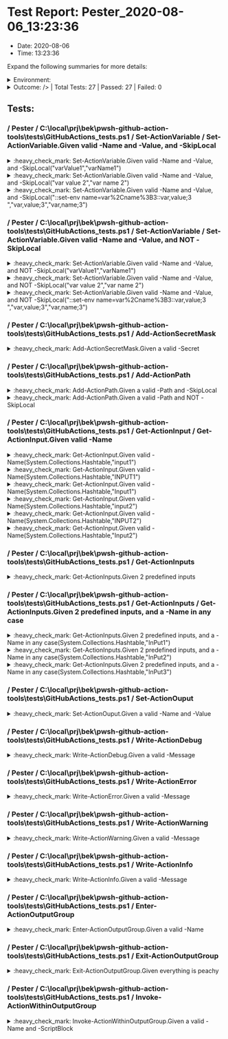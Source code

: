 
# Test Report: Pester_2020-08-06_13:23:36

* Date: 2020-08-06
* Time: 13:23:36

Expand the following summaries for more details:

<details>
    <summary> Environment:
    </summary>

| **Env** | |
|--|--|
| **`user`:**          | `ebekker`
| **`cwd`:**           | `C:\local\prj\bek\pwsh-github-action-tools`
| **`os-version`:**    | `10.0.18363`
| **`user-domain`:**   | `EZSHIELD`
| **`machine-name`:**  | `EZS-001388`
| **`nunit-version`:** | `2.5.8.0`
| **`clr-version`:**   | `Unknown`
| **`platform`:**      | `Microsoft Windows 10 Pro|C:\WINDOWS|\Device\Harddisk0\Partition3`



</details>



<details>
    <summary> Outcome: 
        /> | Total Tests: 27 | Passed: 27 | Failed: 0
    </summary>

| **Counters** | |
|-|-|
| **Total:**        | 27
| **Errors:**       | 0
| **Failures:**     | 0
| **Not-run:**      | 0
| **Inconclusive:** | 0
| **Ignored:**      | 0
| **Skipped:**      | 0
| **Invalid:**      | 0



</details>


## Tests:

        
###  / Pester / C:\local\prj\bek\pwsh-github-action-tools\tests\GitHubActions_tests.ps1 / Set-ActionVariable / Set-ActionVariable.Given valid -Name and -Value, and -SkipLocal

<details>
    <summary>
:heavy_check_mark: Set-ActionVariable.Given valid -Name and -Value, and -SkipLocal("varValue1","varName1")
    </summary>

Given valid -Name and -Value, and -SkipLocal

| | |
|-|-|
| **Parent:**        | ` / Pester / C:\local\prj\bek\pwsh-github-action-tools\tests\GitHubActions_tests.ps1 / Set-ActionVariable / Set-ActionVariable.Given valid -Name and -Value, and -SkipLocal`
| **Name:**          | `Set-ActionVariable.Given valid -Name and -Value, and -SkipLocal("varValue1","varName1")`
| **Outcome:**       | `Success` :heavy_check_mark:
| **Time:**          | `0.1679` seconds

        
</details>
    
    

<details>
    <summary>
:heavy_check_mark: Set-ActionVariable.Given valid -Name and -Value, and -SkipLocal("var value 2","var name 2")
    </summary>

Given valid -Name and -Value, and -SkipLocal

| | |
|-|-|
| **Parent:**        | ` / Pester / C:\local\prj\bek\pwsh-github-action-tools\tests\GitHubActions_tests.ps1 / Set-ActionVariable / Set-ActionVariable.Given valid -Name and -Value, and -SkipLocal`
| **Name:**          | `Set-ActionVariable.Given valid -Name and -Value, and -SkipLocal("var value 2","var name 2")`
| **Outcome:**       | `Success` :heavy_check_mark:
| **Time:**          | `0.0077` seconds

        
</details>
    
    

<details>
    <summary>
:heavy_check_mark: Set-ActionVariable.Given valid -Name and -Value, and -SkipLocal("::set-env name=var%2Cname%3B3::var,value;3
","var,value;3","var,name;3")
    </summary>

Given valid -Name and -Value, and -SkipLocal

| | |
|-|-|
| **Parent:**        | ` / Pester / C:\local\prj\bek\pwsh-github-action-tools\tests\GitHubActions_tests.ps1 / Set-ActionVariable / Set-ActionVariable.Given valid -Name and -Value, and -SkipLocal`
| **Name:**          | `Set-ActionVariable.Given valid -Name and -Value, and -SkipLocal("::set-env name=var%2Cname%3B3::var,value;3
","var,value;3","var,name;3")`
| **Outcome:**       | `Success` :heavy_check_mark:
| **Time:**          | `0.0069` seconds

        
</details>
    
    
###  / Pester / C:\local\prj\bek\pwsh-github-action-tools\tests\GitHubActions_tests.ps1 / Set-ActionVariable / Set-ActionVariable.Given valid -Name and -Value, and NOT -SkipLocal

<details>
    <summary>
:heavy_check_mark: Set-ActionVariable.Given valid -Name and -Value, and NOT -SkipLocal("varValue1","varName1")
    </summary>

Given valid -Name and -Value, and NOT -SkipLocal

| | |
|-|-|
| **Parent:**        | ` / Pester / C:\local\prj\bek\pwsh-github-action-tools\tests\GitHubActions_tests.ps1 / Set-ActionVariable / Set-ActionVariable.Given valid -Name and -Value, and NOT -SkipLocal`
| **Name:**          | `Set-ActionVariable.Given valid -Name and -Value, and NOT -SkipLocal("varValue1","varName1")`
| **Outcome:**       | `Success` :heavy_check_mark:
| **Time:**          | `0.0162` seconds

        
</details>
    
    

<details>
    <summary>
:heavy_check_mark: Set-ActionVariable.Given valid -Name and -Value, and NOT -SkipLocal("var value 2","var name 2")
    </summary>

Given valid -Name and -Value, and NOT -SkipLocal

| | |
|-|-|
| **Parent:**        | ` / Pester / C:\local\prj\bek\pwsh-github-action-tools\tests\GitHubActions_tests.ps1 / Set-ActionVariable / Set-ActionVariable.Given valid -Name and -Value, and NOT -SkipLocal`
| **Name:**          | `Set-ActionVariable.Given valid -Name and -Value, and NOT -SkipLocal("var value 2","var name 2")`
| **Outcome:**       | `Success` :heavy_check_mark:
| **Time:**          | `0.0081` seconds

        
</details>
    
    

<details>
    <summary>
:heavy_check_mark: Set-ActionVariable.Given valid -Name and -Value, and NOT -SkipLocal("::set-env name=var%2Cname%3B3::var,value;3
","var,value;3","var,name;3")
    </summary>

Given valid -Name and -Value, and NOT -SkipLocal

| | |
|-|-|
| **Parent:**        | ` / Pester / C:\local\prj\bek\pwsh-github-action-tools\tests\GitHubActions_tests.ps1 / Set-ActionVariable / Set-ActionVariable.Given valid -Name and -Value, and NOT -SkipLocal`
| **Name:**          | `Set-ActionVariable.Given valid -Name and -Value, and NOT -SkipLocal("::set-env name=var%2Cname%3B3::var,value;3
","var,value;3","var,name;3")`
| **Outcome:**       | `Success` :heavy_check_mark:
| **Time:**          | `0.0153` seconds

        
</details>
    
    
###  / Pester / C:\local\prj\bek\pwsh-github-action-tools\tests\GitHubActions_tests.ps1 / Add-ActionSecretMask

<details>
    <summary>
:heavy_check_mark: Add-ActionSecretMask.Given a valid -Secret
    </summary>

Given a valid -Secret

| | |
|-|-|
| **Parent:**        | ` / Pester / C:\local\prj\bek\pwsh-github-action-tools\tests\GitHubActions_tests.ps1 / Add-ActionSecretMask`
| **Name:**          | `Add-ActionSecretMask.Given a valid -Secret`
| **Outcome:**       | `Success` :heavy_check_mark:
| **Time:**          | `0.007` seconds

        
</details>
    
    
###  / Pester / C:\local\prj\bek\pwsh-github-action-tools\tests\GitHubActions_tests.ps1 / Add-ActionPath

<details>
    <summary>
:heavy_check_mark: Add-ActionPath.Given a valid -Path and -SkipLocal
    </summary>

Given a valid -Path and -SkipLocal

| | |
|-|-|
| **Parent:**        | ` / Pester / C:\local\prj\bek\pwsh-github-action-tools\tests\GitHubActions_tests.ps1 / Add-ActionPath`
| **Name:**          | `Add-ActionPath.Given a valid -Path and -SkipLocal`
| **Outcome:**       | `Success` :heavy_check_mark:
| **Time:**          | `0.0171` seconds

        
</details>
    
    

<details>
    <summary>
:heavy_check_mark: Add-ActionPath.Given a valid -Path and NOT -SkipLocal
    </summary>

Given a valid -Path and NOT -SkipLocal

| | |
|-|-|
| **Parent:**        | ` / Pester / C:\local\prj\bek\pwsh-github-action-tools\tests\GitHubActions_tests.ps1 / Add-ActionPath`
| **Name:**          | `Add-ActionPath.Given a valid -Path and NOT -SkipLocal`
| **Outcome:**       | `Success` :heavy_check_mark:
| **Time:**          | `0.0088` seconds

        
</details>
    
    
###  / Pester / C:\local\prj\bek\pwsh-github-action-tools\tests\GitHubActions_tests.ps1 / Get-ActionInput / Get-ActionInput.Given valid -Name

<details>
    <summary>
:heavy_check_mark: Get-ActionInput.Given valid -Name(System.Collections.Hashtable,"input1")
    </summary>

Given valid -Name

| | |
|-|-|
| **Parent:**        | ` / Pester / C:\local\prj\bek\pwsh-github-action-tools\tests\GitHubActions_tests.ps1 / Get-ActionInput / Get-ActionInput.Given valid -Name`
| **Name:**          | `Get-ActionInput.Given valid -Name(System.Collections.Hashtable,"input1")`
| **Outcome:**       | `Success` :heavy_check_mark:
| **Time:**          | `0.0351` seconds

        
</details>
    
    

<details>
    <summary>
:heavy_check_mark: Get-ActionInput.Given valid -Name(System.Collections.Hashtable,"INPUT1")
    </summary>

Given valid -Name

| | |
|-|-|
| **Parent:**        | ` / Pester / C:\local\prj\bek\pwsh-github-action-tools\tests\GitHubActions_tests.ps1 / Get-ActionInput / Get-ActionInput.Given valid -Name`
| **Name:**          | `Get-ActionInput.Given valid -Name(System.Collections.Hashtable,"INPUT1")`
| **Outcome:**       | `Success` :heavy_check_mark:
| **Time:**          | `0.0335` seconds

        
</details>
    
    

<details>
    <summary>
:heavy_check_mark: Get-ActionInput.Given valid -Name(System.Collections.Hashtable,"Input1")
    </summary>

Given valid -Name

| | |
|-|-|
| **Parent:**        | ` / Pester / C:\local\prj\bek\pwsh-github-action-tools\tests\GitHubActions_tests.ps1 / Get-ActionInput / Get-ActionInput.Given valid -Name`
| **Name:**          | `Get-ActionInput.Given valid -Name(System.Collections.Hashtable,"Input1")`
| **Outcome:**       | `Success` :heavy_check_mark:
| **Time:**          | `0.0263` seconds

        
</details>
    
    

<details>
    <summary>
:heavy_check_mark: Get-ActionInput.Given valid -Name(System.Collections.Hashtable,"input2")
    </summary>

Given valid -Name

| | |
|-|-|
| **Parent:**        | ` / Pester / C:\local\prj\bek\pwsh-github-action-tools\tests\GitHubActions_tests.ps1 / Get-ActionInput / Get-ActionInput.Given valid -Name`
| **Name:**          | `Get-ActionInput.Given valid -Name(System.Collections.Hashtable,"input2")`
| **Outcome:**       | `Success` :heavy_check_mark:
| **Time:**          | `0.0293` seconds

        
</details>
    
    

<details>
    <summary>
:heavy_check_mark: Get-ActionInput.Given valid -Name(System.Collections.Hashtable,"INPUT2")
    </summary>

Given valid -Name

| | |
|-|-|
| **Parent:**        | ` / Pester / C:\local\prj\bek\pwsh-github-action-tools\tests\GitHubActions_tests.ps1 / Get-ActionInput / Get-ActionInput.Given valid -Name`
| **Name:**          | `Get-ActionInput.Given valid -Name(System.Collections.Hashtable,"INPUT2")`
| **Outcome:**       | `Success` :heavy_check_mark:
| **Time:**          | `0.0151` seconds

        
</details>
    
    

<details>
    <summary>
:heavy_check_mark: Get-ActionInput.Given valid -Name(System.Collections.Hashtable,"Input2")
    </summary>

Given valid -Name

| | |
|-|-|
| **Parent:**        | ` / Pester / C:\local\prj\bek\pwsh-github-action-tools\tests\GitHubActions_tests.ps1 / Get-ActionInput / Get-ActionInput.Given valid -Name`
| **Name:**          | `Get-ActionInput.Given valid -Name(System.Collections.Hashtable,"Input2")`
| **Outcome:**       | `Success` :heavy_check_mark:
| **Time:**          | `0.016` seconds

        
</details>
    
    
###  / Pester / C:\local\prj\bek\pwsh-github-action-tools\tests\GitHubActions_tests.ps1 / Get-ActionInputs

<details>
    <summary>
:heavy_check_mark: Get-ActionInputs.Given 2 predefined inputs
    </summary>

Given 2 predefined inputs

| | |
|-|-|
| **Parent:**        | ` / Pester / C:\local\prj\bek\pwsh-github-action-tools\tests\GitHubActions_tests.ps1 / Get-ActionInputs`
| **Name:**          | `Get-ActionInputs.Given 2 predefined inputs`
| **Outcome:**       | `Success` :heavy_check_mark:
| **Time:**          | `0.0259` seconds

        
</details>
    
    
###  / Pester / C:\local\prj\bek\pwsh-github-action-tools\tests\GitHubActions_tests.ps1 / Get-ActionInputs / Get-ActionInputs.Given 2 predefined inputs, and a -Name in any case

<details>
    <summary>
:heavy_check_mark: Get-ActionInputs.Given 2 predefined inputs, and a -Name in any case(System.Collections.Hashtable,"InPut1")
    </summary>

Given 2 predefined inputs, and a -Name in any case

| | |
|-|-|
| **Parent:**        | ` / Pester / C:\local\prj\bek\pwsh-github-action-tools\tests\GitHubActions_tests.ps1 / Get-ActionInputs / Get-ActionInputs.Given 2 predefined inputs, and a -Name in any case`
| **Name:**          | `Get-ActionInputs.Given 2 predefined inputs, and a -Name in any case(System.Collections.Hashtable,"InPut1")`
| **Outcome:**       | `Success` :heavy_check_mark:
| **Time:**          | `0.023` seconds

        
</details>
    
    

<details>
    <summary>
:heavy_check_mark: Get-ActionInputs.Given 2 predefined inputs, and a -Name in any case(System.Collections.Hashtable,"InPut2")
    </summary>

Given 2 predefined inputs, and a -Name in any case

| | |
|-|-|
| **Parent:**        | ` / Pester / C:\local\prj\bek\pwsh-github-action-tools\tests\GitHubActions_tests.ps1 / Get-ActionInputs / Get-ActionInputs.Given 2 predefined inputs, and a -Name in any case`
| **Name:**          | `Get-ActionInputs.Given 2 predefined inputs, and a -Name in any case(System.Collections.Hashtable,"InPut2")`
| **Outcome:**       | `Success` :heavy_check_mark:
| **Time:**          | `0.019` seconds

        
</details>
    
    

<details>
    <summary>
:heavy_check_mark: Get-ActionInputs.Given 2 predefined inputs, and a -Name in any case(System.Collections.Hashtable,"InPut3")
    </summary>

Given 2 predefined inputs, and a -Name in any case

| | |
|-|-|
| **Parent:**        | ` / Pester / C:\local\prj\bek\pwsh-github-action-tools\tests\GitHubActions_tests.ps1 / Get-ActionInputs / Get-ActionInputs.Given 2 predefined inputs, and a -Name in any case`
| **Name:**          | `Get-ActionInputs.Given 2 predefined inputs, and a -Name in any case(System.Collections.Hashtable,"InPut3")`
| **Outcome:**       | `Success` :heavy_check_mark:
| **Time:**          | `0.0261` seconds

        
</details>
    
    
###  / Pester / C:\local\prj\bek\pwsh-github-action-tools\tests\GitHubActions_tests.ps1 / Set-ActionOuput

<details>
    <summary>
:heavy_check_mark: Set-ActionOuput.Given a valid -Name and -Value
    </summary>

Given a valid -Name and -Value

| | |
|-|-|
| **Parent:**        | ` / Pester / C:\local\prj\bek\pwsh-github-action-tools\tests\GitHubActions_tests.ps1 / Set-ActionOuput`
| **Name:**          | `Set-ActionOuput.Given a valid -Name and -Value`
| **Outcome:**       | `Success` :heavy_check_mark:
| **Time:**          | `0.0084` seconds

        
</details>
    
    
###  / Pester / C:\local\prj\bek\pwsh-github-action-tools\tests\GitHubActions_tests.ps1 / Write-ActionDebug

<details>
    <summary>
:heavy_check_mark: Write-ActionDebug.Given a valid -Message
    </summary>

Given a valid -Message

| | |
|-|-|
| **Parent:**        | ` / Pester / C:\local\prj\bek\pwsh-github-action-tools\tests\GitHubActions_tests.ps1 / Write-ActionDebug`
| **Name:**          | `Write-ActionDebug.Given a valid -Message`
| **Outcome:**       | `Success` :heavy_check_mark:
| **Time:**          | `0.0053` seconds

        
</details>
    
    
###  / Pester / C:\local\prj\bek\pwsh-github-action-tools\tests\GitHubActions_tests.ps1 / Write-ActionError

<details>
    <summary>
:heavy_check_mark: Write-ActionError.Given a valid -Message
    </summary>

Given a valid -Message

| | |
|-|-|
| **Parent:**        | ` / Pester / C:\local\prj\bek\pwsh-github-action-tools\tests\GitHubActions_tests.ps1 / Write-ActionError`
| **Name:**          | `Write-ActionError.Given a valid -Message`
| **Outcome:**       | `Success` :heavy_check_mark:
| **Time:**          | `0.0065` seconds

        
</details>
    
    
###  / Pester / C:\local\prj\bek\pwsh-github-action-tools\tests\GitHubActions_tests.ps1 / Write-ActionWarning

<details>
    <summary>
:heavy_check_mark: Write-ActionWarning.Given a valid -Message
    </summary>

Given a valid -Message

| | |
|-|-|
| **Parent:**        | ` / Pester / C:\local\prj\bek\pwsh-github-action-tools\tests\GitHubActions_tests.ps1 / Write-ActionWarning`
| **Name:**          | `Write-ActionWarning.Given a valid -Message`
| **Outcome:**       | `Success` :heavy_check_mark:
| **Time:**          | `0.021` seconds

        
</details>
    
    
###  / Pester / C:\local\prj\bek\pwsh-github-action-tools\tests\GitHubActions_tests.ps1 / Write-ActionInfo

<details>
    <summary>
:heavy_check_mark: Write-ActionInfo.Given a valid -Message
    </summary>

Given a valid -Message

| | |
|-|-|
| **Parent:**        | ` / Pester / C:\local\prj\bek\pwsh-github-action-tools\tests\GitHubActions_tests.ps1 / Write-ActionInfo`
| **Name:**          | `Write-ActionInfo.Given a valid -Message`
| **Outcome:**       | `Success` :heavy_check_mark:
| **Time:**          | `0.008` seconds

        
</details>
    
    
###  / Pester / C:\local\prj\bek\pwsh-github-action-tools\tests\GitHubActions_tests.ps1 / Enter-ActionOutputGroup

<details>
    <summary>
:heavy_check_mark: Enter-ActionOutputGroup.Given a valid -Name
    </summary>

Given a valid -Name

| | |
|-|-|
| **Parent:**        | ` / Pester / C:\local\prj\bek\pwsh-github-action-tools\tests\GitHubActions_tests.ps1 / Enter-ActionOutputGroup`
| **Name:**          | `Enter-ActionOutputGroup.Given a valid -Name`
| **Outcome:**       | `Success` :heavy_check_mark:
| **Time:**          | `0.0047` seconds

        
</details>
    
    
###  / Pester / C:\local\prj\bek\pwsh-github-action-tools\tests\GitHubActions_tests.ps1 / Exit-ActionOutputGroup

<details>
    <summary>
:heavy_check_mark: Exit-ActionOutputGroup.Given everything is peachy
    </summary>

Given everything is peachy

| | |
|-|-|
| **Parent:**        | ` / Pester / C:\local\prj\bek\pwsh-github-action-tools\tests\GitHubActions_tests.ps1 / Exit-ActionOutputGroup`
| **Name:**          | `Exit-ActionOutputGroup.Given everything is peachy`
| **Outcome:**       | `Success` :heavy_check_mark:
| **Time:**          | `0.0066` seconds

        
</details>
    
    
###  / Pester / C:\local\prj\bek\pwsh-github-action-tools\tests\GitHubActions_tests.ps1 / Invoke-ActionWithinOutputGroup

<details>
    <summary>
:heavy_check_mark: Invoke-ActionWithinOutputGroup.Given a valid -Name and -ScriptBlock
    </summary>

Given a valid -Name and -ScriptBlock

| | |
|-|-|
| **Parent:**        | ` / Pester / C:\local\prj\bek\pwsh-github-action-tools\tests\GitHubActions_tests.ps1 / Invoke-ActionWithinOutputGroup`
| **Name:**          | `Invoke-ActionWithinOutputGroup.Given a valid -Name and -ScriptBlock`
| **Outcome:**       | `Success` :heavy_check_mark:
| **Time:**          | `0.019` seconds

        
</details>
    
    